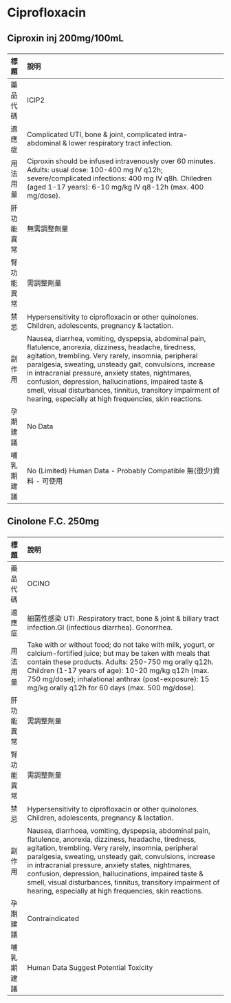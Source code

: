# Ciprofloxacin

## Ciproxin inj 200mg/100mL

##### 

| 標題       | 說明                                                                                                                                                                                                                                                                                                                                                                                                                                                                  |
|:-----------|:----------------------------------------------------------------------------------------------------------------------------------------------------------------------------------------------------------------------------------------------------------------------------------------------------------------------------------------------------------------------------------------------------------------------------------------------------------------------|
| 藥品代碼   | ICIP2                                                                                                                                                                                                                                                                                                                                                                                                                                                                 |
| 適應症     | Complicated UTI, bone & joint, complicated intra-abdominal & lower respiratory tract infection.                                                                                                                                                                                                                                                                                                                                                                       |
| 用法用量   | Ciproxin should be infused intravenously over 60 minutes. Adults: usual dose: 100-400 mg IV q12h; severe/complicated infections: 400 mg IV q8h. Chiledren (aged 1-17 years): 6-10 mg/kg IV q8-12h (max. 400 mg/dose).                                                                                                                                                                                                                                                 |
| 肝功能異常 | 無需調整劑量                                                                                                                                                                                                                                                                                                                                                                                                                                                          |
| 腎功能異常 | 需調整劑量                                                                                                                                                                                                                                                                                                                                                                                                                                                            |
| 禁忌       | Hypersensitivity to ciprofloxacin or other quinolones. Children, adolescents, pregnancy & lactation.                                                                                                                                                                                                                                                                                                                                                                  |
| 副作用     | Nausea, diarrhea, vomiting, dyspepsia, abdominal pain, flatulence, anorexia, dizziness, headache, tiredness, agitation, trembling. Very rarely, insomnia, peripheral paralgesia, sweating, unsteady gait, convulsions, increase in intracranial pressure, anxiety states, nightmares, confusion, depression, hallucinations, impaired taste & smell, visual disturbances, tinnitus, transitory impairment of hearing, especially at high frequencies, skin reactions. |
| 孕期建議   | No Data                                                                                                                                                                                                                                                                                                                                                                                                                                                               |
| 哺乳期建議 | No (Limited) Human Data - Probably Compatible 無(很少)資料 - 可使用                                                                                                                                                                                                                                                                                                                                                                                                   |

## Cinolone F.C. 250mg

##### 

| 標題       | 說明                                                                                                                                                                                                                                                                                                                                                                                                                                                                   |
|:-----------|:-----------------------------------------------------------------------------------------------------------------------------------------------------------------------------------------------------------------------------------------------------------------------------------------------------------------------------------------------------------------------------------------------------------------------------------------------------------------------|
| 藥品代碼   | OCINO                                                                                                                                                                                                                                                                                                                                                                                                                                                                  |
| 適應症     | 細菌性感染 UTI .Respiratory tract, bone & joint & biliary tract infection.GI (infectious diarrhea). Gonorrhea.                                                                                                                                                                                                                                                                                                                                                         |
| 用法用量   | Take with or without food; do not take with milk, yogurt, or calcium-fortified juice; but may be taken with meals that contain these products. Adults: 250-750 mg orally q12h. Children (1-17 years of age): 10-20 mg/kg q12h (max. 750 mg/dose); inhalational anthrax (post-exposure): 15 mg/kg orally q12h for 60 days (max. 500 mg/dose).                                                                                                                           |
| 肝功能異常 | 需調整劑量                                                                                                                                                                                                                                                                                                                                                                                                                                                             |
| 腎功能異常 | 需調整劑量                                                                                                                                                                                                                                                                                                                                                                                                                                                             |
| 禁忌       | Hypersensitivity to ciprofloxacin or other quinolones. Children, adolescents, pregnancy & lactation.                                                                                                                                                                                                                                                                                                                                                                   |
| 副作用     | Nausea, diarrhoea, vomiting, dyspepsia, abdominal pain, flatulence, anorexia, dizziness, headache, tiredness, agitation, trembling. Very rarely, insomnia, peripheral paralgesia, sweating, unsteady gait, convulsions, increase in intracranial pressure, anxiety states, nightmares, confusion, depression, hallucinations, impaired taste & smell, visual disturbances, tinnitus, transitory impairment of hearing, especially at high frequencies, skin reactions. |
| 孕期建議   | Contraindicated                                                                                                                                                                                                                                                                                                                                                                                                                                                        |
| 哺乳期建議 | Human Data Suggest Potential Toxicity                                                                                                                                                                                                                                                                                                                                                                                                                                  |

